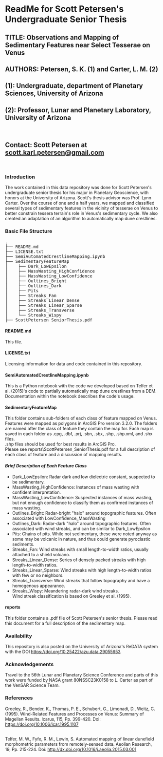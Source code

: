 # ReadMe for Scott Petersen's Undergraduate Senior Thesis
## TITLE: Observations and Mapping of Sedimentary Features near Select Tesserae on Venus
## AUTHORS: Petersen, S. K. (1) and Carter, L. M. (2)
## (1): Undergraduate, department of Planetary Sciences, University of Arizona
## (2): Professor, Lunar and Planetary Laboratory, University of Arizona
<br>

## Contact: Scott Petersen at scott.karl.petersen@gmail.com
<br>

### Introduction
The work contained in this data repository was done for Scott Petersen's undergraduate senior thesis for his major in Planetary Geoscience, with honors at the University of Arizona. Scott's thesis advisor was Prof. Lynn Carter. Over the course of one and a half years, we mapped and classified several types of sedimentary features in the vicinity of tesserae on Venus to better constrain tessera terrain's role in Venus's sedimentary cycle. We also created an adaptation of an algorithm to automatically map dune crestlines.

### Basic File Structure
<pre>.
├── README.md
├── LICENSE.txt
├── SemiAutomatedCrestlineMapping.ipynb
├── SedimentaryFeatureMap
│    ├── Dark_LowEpsilon
│    ├── MassWasting_HighConfidence
│    ├── MassWasting_LowConfidence
│    ├── Oultines_Bright
│    ├── Oultines_Dark
│    ├── Pits
│    ├── Streaks_Fan
│    ├── Streaks_Linear_Dense
│    ├── Streaks_Linear_Sparse
│    ├── Streaks_Transverse
│    └── Streaks_Wispy
├── ScottPetersen_SeniorThesis.pdf</pre>

#### README.md
This file.

#### LICENSE.txt
Licensing information for data and code contained in this repository.

#### SemiAutomatedCrestlineMapping.ipynb
This is a Python notebook with the code we developed based on Telfer et al. (2015)'s code to partially automatically map dune crestlines from a DEM. Documentation within the notebook describes the code's usage.

#### SedimentaryFeatureMap
This folder contains sub-folders of each class of feature mapped on Venus. Features were mapped as polygons in ArcGIS Pro version 3.2.0. The folders are named after the class of feature they contain the map for. Each map is saved in each folder as .cpg, .dbf, .prj, .sbn, .sbx, .shp, .shp.xml, and .shx files.
<br>.shp files should be used for best results in ArcGIS Pro.
<br> Please see reports\\ScottPetersen_SeniorThesis.pdf for a full description of each class of feature and a discussion of mapping results.
<br>

#### _Brief Description of Each Feature Class_
* Dark_LowEpsilon: Radar dark and low dielectric constant, suspected to be sedimentary.
* MassWasting_HighConfidence: Instances of mass wasting with confident interpretation.
* MassWasting_LowConfidence: Suspected instances of mass wasting, but not enough confidence to classify them as confirmed instances of mass wasting.
* Outlines_Bright: Radar-bright "halo" around topographic features. Often associated with LowConfidence_MassWasting
* Outlines_Dark: Radar-dark "halo" around topographic features. Often associated with wind streaks, and can be similar to Dark_LowEpsilon
* Pits: Chains of pits. While not sedimentary, these were noted anyway as some may be volcanic in nature, and thus could generate pyroclastic sediments.
* Streaks_Fan: Wind streaks with small length-to-width ratios, usually attached to a shield volcano.
* Streaks_Linear_Dense: Series of densely packed streaks with high length-to-width ratios.
* Streaks_Linear_Sparse: Wind streaks with high length-to-width ratios with few or no neighbors.
* Streaks_Transverse: Wind streaks that follow topography and have a homogenous appearance.
* Streaks_Wispy: Meandering radar-dark wind streaks.
<br> Wind streak classification is based on Greeley et al. (1995).

#### reports
This folder contains a .pdf file of Scott Petersen's senior thesis. Please read this document for a full description of the sedimentary map.

### Availability
This repository is also posted on the University of Arizona's ReDATA system with the DOI https://doi.org/10.25422/azu.data.29055653

### Acknowledgements
Travel to the 56th Lunar and Planetary Science Conference and parts of this work were funded by NASA grant 80NSSC23K0158 to L. Carter as part of the VenSAR Science Team.

### References
Greeley, R., Bender, K., Thomas, P. E., Schubert, G., Limonadi, D., Weitz, C. (1995). Wind-Related Features and Processes on Venus: Summary of Magellan Results. Icarus, 115, Pp. 399-420. Doi: https://doi.org/10.1006/icar.1995.1107

<br>Telfer, M. W., Fyfe, R. M., Lewin, S. Automated mapping of linear dunefield morphometric parameters from remotely-sensed data. Aeolian Research, 19, Pp. 215-224. Doi: http://dx.doi.org/10.1016/j.aeolia.2015.03.001